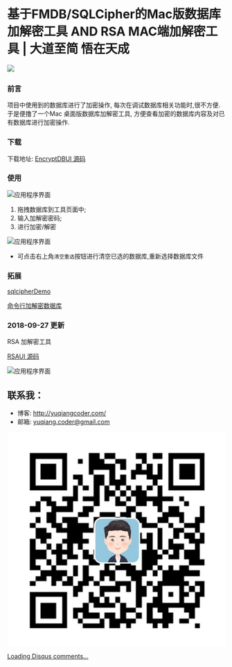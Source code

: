 # 基于FMDB/SQLCipher的Mac版数据库加解密工具 AND RSA MAC端加解密工具 \| 大道至简 悟在天成

![](http://yuqiangcoder.com/assets/postImages/ios/201807/1.svg)

### 前言 <a id="&#x524D;&#x8A00;"></a>

项目中使用到的数据库进行了加密操作, 每次在调试数据库相关功能时,很不方便. 于是便撸了一个Mac 桌面版数据库加解密工具, 方便查看加密的数据库内容及对已有数据库进行加密操作.

### 下载 <a id="&#x4E0B;&#x8F7D;"></a>

下载地址: [EncryptDBUI 源码](https://github.com/YQqiang/EncryptDBUI)

### 使用 <a id="&#x4F7F;&#x7528;"></a>

![&#x5E94;&#x7528;&#x7A0B;&#x5E8F;&#x754C;&#x9762;](http://yuqiangcoder.com/assets/postImages/ios/201807/1.png)

1. 拖拽数据库到工具页面中;
2. 输入加解密密码;
3. 进行加密/解密

![&#x5E94;&#x7528;&#x7A0B;&#x5E8F;&#x754C;&#x9762;](http://yuqiangcoder.com/assets/postImages/ios/201807/2.png)

* 可点击右上角`清空重选`按钮进行清空已选的数据库,重新选择数据库文件

### 拓展 <a id="&#x62D3;&#x5C55;"></a>

[sqlcipherDemo](https://github.com/zhengbomo/sqlcipherDemo)

[命令行加解密数据库](https://www.zetetic.net/sqlcipher/sqlcipher-api/#sqlcipher_export)

### 2018-09-27 更新 <a id="2018-09-27-&#x66F4;&#x65B0;"></a>

RSA 加解密工具

[RSAUI 源码](https://github.com/YQqiang/RSAUI)

![&#x5E94;&#x7528;&#x7A0B;&#x5E8F;&#x754C;&#x9762;](http://yuqiangcoder.com/assets/postImages/ios/201807/3.png)

## 联系我： <a id="&#x8054;&#x7CFB;&#x6211;"></a>

* 博客: http://yuqiangcoder.com/
* 邮箱: yuqiang.coder@gmail.com

![](../.gitbook/assets/qrcode%20%281%29.jpg)

[Loading Disqus comments...](http://disqus.com)


